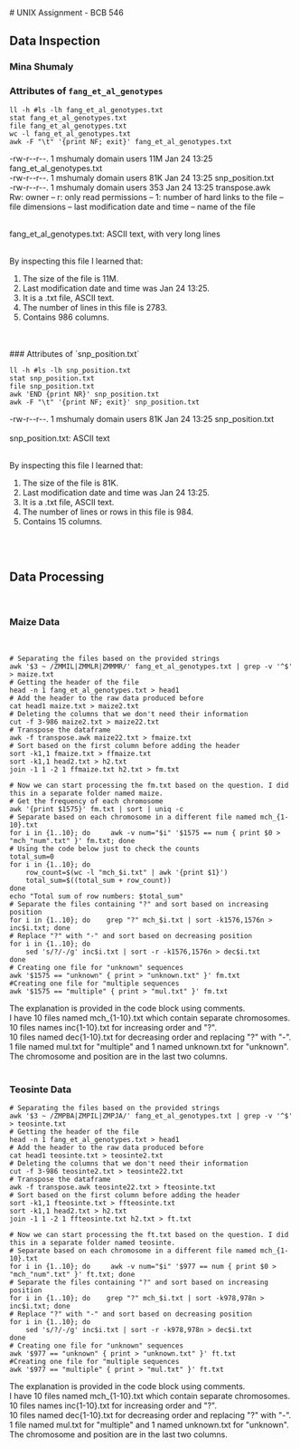<br>
<br>
# UNIX Assignment - BCB 546


## Data Inspection

### Mina Shumaly <br>
### Attributes of `fang_et_al_genotypes`

```
ll -h #ls -lh fang_et_al_genotypes.txt
stat fang_et_al_genotypes.txt
file fang_et_al_genotypes.txt
wc -l fang_et_al_genotypes.txt
awk -F "\t" '{print NF; exit}' fang_et_al_genotypes.txt
```
-rw-r--r--. 1 mshumaly domain users 11M Jan 24 13:25 fang_et_al_genotypes.txt
<br>
-rw-r--r--. 1 mshumaly domain users 81K Jan 24 13:25 snp_position.txt
<br>
-rw-r--r--. 1 mshumaly domain users 353 Jan 24 13:25 transpose.awk
<br>
Rw: owner – r: only read permissions – 1: number of hard links to the file – file dimensions – last modification date and time – name of the file
<br>
<br>

fang_et_al_genotypes.txt: ASCII text, with very long lines
<br>
<br>

By inspecting this file I learned that:
<br>
1. The size of the file is 11M. <br>
2. Last modification date and time was Jan 24 13:25. <br>
3. It is a .txt file, ASCII text. <br>
4. The number of lines in this file is 2783. <br>
5. Contains 986 columns. <br>
<br>
<br>
### Attributes of `snp_position.txt`

```
ll -h #ls -lh snp_position.txt
stat snp_position.txt
file snp_position.txt
awk 'END {print NR}' snp_position.txt
awk -F "\t" '{print NF; exit}' snp_position.txt
```
-rw-r--r--. 1 mshumaly domain users 81K Jan 24 13:25 snp_position.txt
<br>
<br>
snp_position.txt: ASCII text
<br>
<br>

By inspecting this file I learned that:
<br>

1. The size of the file is 81K. <br>
2. Last modification date and time was Jan 24 13:25. <br>
3. It is a .txt file, ASCII text. <br>
4. The number of lines or rows in this file is 984. <br>
5. Contains 15 columns. <br>
<br>
<br>

## Data Processing
<br>

### Maize Data
<br>

```
# Separating the files based on the provided strings
awk '$3 ~ /ZMMIL|ZMMLR|ZMMMR/' fang_et_al_genotypes.txt | grep -v '^$' > maize.txt
# Getting the header of the file
head -n 1 fang_et_al_genotypes.txt > head1
# Add the header to the raw data produced before
cat head1 maize.txt > maize2.txt
# Deleting the columns that we don't need their information
cut -f 3-986 maize2.txt > maize22.txt
# Transpose the dataframe
awk -f transpose.awk maize22.txt > fmaize.txt
# Sort based on the first column before adding the header
sort -k1,1 fmaize.txt > ffmaize.txt
sort -k1,1 head2.txt > h2.txt
join -1 1 -2 1 ffmaize.txt h2.txt > fm.txt

# Now we can start processing the fm.txt based on the question. I did this in a separate folder named maize.
# Get the frequency of each chromosome
awk '{print $1575}' fm.txt | sort | uniq -c
# Separate based on each chromosome in a different file named mch_{1-10}.txt
for i in {1..10}; do     awk -v num="$i" '$1575 == num { print $0 > "mch_"num".txt" }' fm.txt; done
# Using the code below just to check the counts
total_sum=0
for i in {1..10}; do
    row_count=$(wc -l "mch_$i.txt" | awk '{print $1}')
    total_sum=$((total_sum + row_count))
done
echo "Total sum of row numbers: $total_sum"
# Separate the files containing "?" and sort based on increasing position
for i in {1..10}; do    grep "?" mch_$i.txt | sort -k1576,1576n > inc$i.txt; done
# Replace "?" with "-" and sort based on decreasing position 
for i in {1..10}; do
    sed 's/?/-/g' inc$i.txt | sort -r -k1576,1576n > dec$i.txt
done
# Creating one file for "unknown" sequences
awk '$1575 == "unknown" { print > "unknown.txt" }' fm.txt
#Creating one file for "multiple sequences
awk '$1575 == "multiple" { print > "mul.txt" }' fm.txt
```

The explanation is provided in the code block using comments.
<br>
I have 10 files named mch_{1-10}.txt which contain separate chromosomes.
<br>
10 files names inc{1-10}.txt for increasing order and "?".
<br>
10 files named dec{1-10}.txt for decreasing order and replacing "?" with "-".
<br>
1 file named mul.txt for "multiple" and 1 named unknown.txt for "unknown".
<br>
The chromosome and position are in the last two columns.
<br>
<br>


### Teosinte Data

```
# Separating the files based on the provided strings
awk '$3 ~ /ZMPBA|ZMPIL|ZMPJA/' fang_et_al_genotypes.txt | grep -v '^$' > teosinte.txt
# Getting the header of the file
head -n 1 fang_et_al_genotypes.txt > head1
# Add the header to the raw data produced before
cat head1 teosinte.txt > teosinte2.txt
# Deleting the columns that we don't need their information
cut -f 3-986 teosinte2.txt > teosinte22.txt 
# Transpose the dataframe
awk -f transpose.awk teosinte22.txt > fteosinte.txt
# Sort based on the first column before adding the header
sort -k1,1 fteosinte.txt > ffteosinte.txt
sort -k1,1 head2.txt > h2.txt
join -1 1 -2 1 ffteosinte.txt h2.txt > ft.txt

# Now we can start processing the ft.txt based on the question. I did this in a separate folder named teosinte.
# Separate based on each chromosome in a different file named mch_{1-10}.txt
for i in {1..10}; do     awk -v num="$i" '$977 == num { print $0 > "mch_"num".txt" }' ft.txt; done
# Separate the files containing "?" and sort based on increasing position
for i in {1..10}; do    grep "?" mch_$i.txt | sort -k978,978n > inc$i.txt; done
# Replace "?" with "-" and sort based on decreasing position 
for i in {1..10}; do
    sed 's/?/-/g' inc$i.txt | sort -r -k978,978n > dec$i.txt
done
# Creating one file for "unknown" sequences
awk '$977 == "unknown" { print > "unknown.txt" }' ft.txt
#Creating one file for "multiple sequences
awk '$977 == "multiple" { print > "mul.txt" }' ft.txt
```

The explanation is provided in the code block using comments.
<br>
I have 10 files named mch_{1-10}.txt which contain separate chromosomes.
<br>
10 files names inc{1-10}.txt for increasing order and "?".
<br>
10 files named dec{1-10}.txt for decreasing order and replacing "?" with "-".
<br>
1 file named mul.txt for "multiple" and 1 named unknown.txt for "unknown".
<br>
The chromosome and position are in the last two columns.
<br>
<br>

